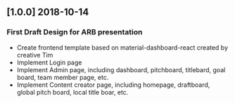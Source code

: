 ## [1.0.0] 2018-10-14
### First Draft Design for ARB presentation
- Create frontend template based on material-dashboard-react created by creative Tim
- Implement Login page
- Implement Admin page, including dashboard, pitchboard, titlebard, goal board, team member page, etc.
- Implement Content creator page, including homepage, draftboard, global pitch board, local title boar, etc.
